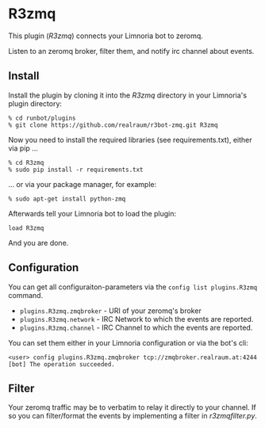 # R3zmq

This plugin (*R3zmq*) connects your Limnoria bot to zeromq.

Listen to an zeromq broker, filter them, and notify irc channel about events.


## Install

Install the plugin by cloning it into the *R3zmq* directory in your Limnoria's plugin directory:

```
% cd runbot/plugins 
% git clone https://github.com/realraum/r3bot-zmq.git R3zmq
```

Now you need to install the required libraries (see requirements.txt), either via pip ...

```
% cd R3zmq 
% sudo pip install -r requirements.txt
```

... or via your package manager, for example:

```
% sudo apt-get install python-zmq
```

Afterwards tell your Limnoria bot to load the plugin:

```
load R3zmq
```

And you are done.

## Configuration

You can get all configuraiton-parameters via the ```config list plugins.R3zmq``` command.

* ```plugins.R3zmq.zmqbroker``` - URI of your zeromq's broker
* ```plugins.R3zmq.network``` - IRC Network to which the events are reported.
* ```plugins.R3zmq.channel``` - IRC Channel to which the events are reported.


You can set them either in your Limnoria configuration or via the bot's cli:

```
<user> config plugins.R3zmq.zmqbroker tcp://zmqbroker.realraum.at:4244
[bot] The operation succeeded.
```

## Filter

Your zeromq traffic may be to verbatim to relay it directly to your channel. If so you can filter/format the events by implementing a filter in *r3zmqfilter.py*.
